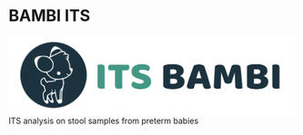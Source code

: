 # BAMBI ITS

![Bambi ITS analysis](docs/bambi-its.png)
ITS analysis on stool samples from preterm babies
